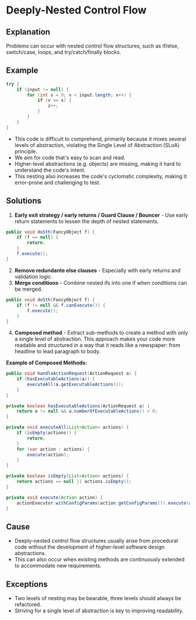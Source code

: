 # Deeply-Nested Control Flow
 
## Explanation
Problems can occur with nested control flow structures, such as if/else, switch/case, loops, and try/catch/finally blocks.

## Example
```java
try {
    if (input != null) {
        for (int v = 0; v < input.length; v++) { 
            if (v == x) {
                z++; 
            }
        }
    }
}
```
* This code is difficult to comprehend, primarily because it mixes several levels of abstraction, violating the Single Level of Abstraction (SLoA) principle. 
* We aim for code that's easy to scan and read. 
* Higher-level abstractions (e.g. objects) are missing, making it hard to understand the code's intent. 
* This nesting also increases the code's cyclomatic complexity, making it error-prone and challenging to test.


## Solutions
1. **Early exit strategy / early returns / Guard Clause / Bouncer** - Use early return statements to lessen the depth of nested statements.
```java
public void doSth(FancyObject f) { 
    if (f == null) {
        return; 
    }
    f.execute();
}
```
2. **Remove redundante else clauses** - Especially with early returns and validation logic.
3. **Merge conditions** - Combine nested ifs into one if when conditions can be merged.
```java
public void doSth(FancyObject f) {
    if (f != null && f.canExecute()) {
        f.execute();
    }
}
```
4. **Composed method** - Extract sub-methods to create a method with only a single level of abstraction. This approach makes your code more readable and structured in a way that it reads like a newspaper: from headline to lead paragraph to body.

**Example of Composed Methods:**

```java
public void handleActionRequest(ActionRequest a) {
    if (hasExecutableActions(a)) {
        executeAll(a.getExecutableActions());
    }
}

private boolean hasExecutableActions(ActionRequest a) {
    return a != null && a.numberOfExecutableActions() > 0;
}

private void executeAll(List<Action> actions) {
    if (isEmpty(actions)) {
        return;
    }
    for (var action : actions) {
        execute(action);
    }
}

private boolean isEmpty(List<Action> actions) {
    return actions == null || actions.isEmpty();
}

private void execute(Action action) {
    actionExecutor.withConfigParams(action.getConfigParams()).execute(action);
}
```

## Cause
* Deeply-nested control flow structures usually arise from procedural code without the development of higher-level software design abstractions. 
* This can also occur when existing methods are continuously extended to accommodate new requirements.

## Exceptions
* Two levels of nesting may be bearable, three levels should always be refactored.
* Striving for a single level of abstraction is key to improving readability.
